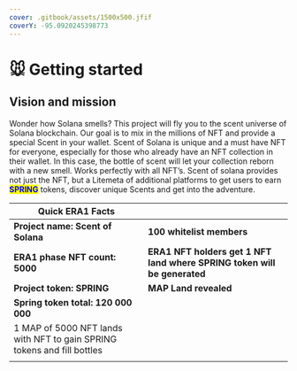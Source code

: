 ```yaml
---
cover: .gitbook/assets/1500x500.jfif
coverY: -95.0920245398773
---
```


# 🐭 Getting started

## Vision and mission

Wonder how Solana smells? This project will fly you to the scent universe of Solana blockchain. Our goal is to mix in the millions of NFT and provide a special Scent in your wallet. Scent of Solana is unique and a must have NFT for everyone, especially for those who already have an NFT collection in their wallet. In this case, the bottle of scent will let your collection reborn with a new smell. Works perfectly with all NFT’s. Scent of solana provides not just the NFT, but a Litemeta of additional platforms to get users to earn <mark style="color:blue;">**SPRING**</mark> tokens, discover unique Scents and get into the adventure.



| Quick ERA1 Facts                                                        |                                                                          |
| ----------------------------------------------------------------------- | ------------------------------------------------------------------------ |
| **Project name: Scent of Solana**                                       | **100 whitelist members**                                                |
| **ERA1 phase NFT count: 5000**                                          | **ERA1 NFT holders get 1 NFT land where SPRING token will be generated** |
| **Project token: SPRING**                                               | **MAP Land revealed**                                                    |
| **Spring token total: 120 000 000**                                     |                                                                          |
| 1 MAP of 5000 NFT lands with NFT to gain SPRING tokens and fill bottles |                                                                          |
|                                                                         |                                                                          |
